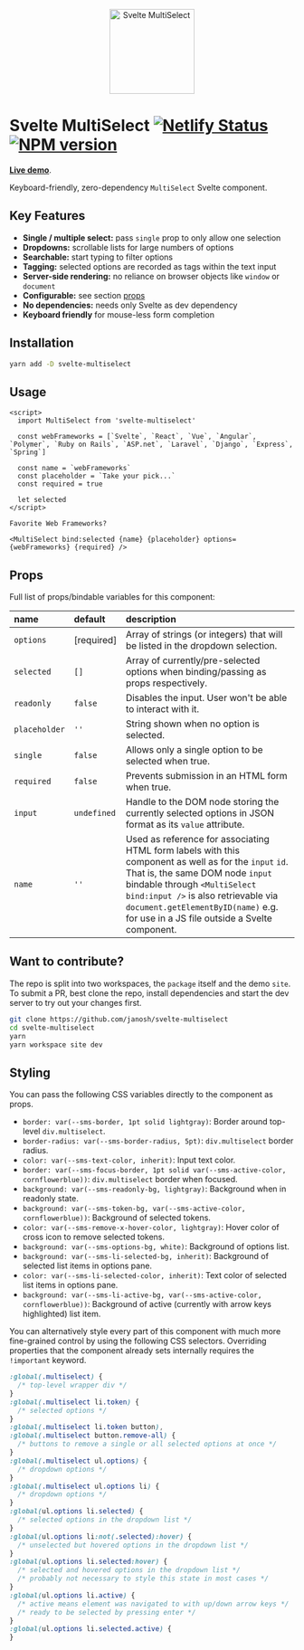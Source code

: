 <div class="maybe-hide">

<p align="center">
  <img src="https://raw.githubusercontent.com/janosh/svelte-multiselect/main/site/static/favicon.svg" alt="Svelte MultiSelect" height=150>
</p>

# Svelte MultiSelect [![Netlify Status](https://api.netlify.com/api/v1/badges/a45b62c3-ea45-4cfd-9912-77ec4fc8d7e8/deploy-status)](https://app.netlify.com/sites/svelte-multiselect/deploys) [![NPM version](https://img.shields.io/npm/v/svelte-multiselect?color=blue&logo=NPM)](https://npmjs.com/package/svelte-multiselect)

**[Live demo](https://svelte-multiselect.netlify.app)**.

</div>

<!-- remove above in docs -->

Keyboard-friendly, zero-dependency `MultiSelect` Svelte component.

## Key Features

- **Single / multiple select:** pass `single` prop to only allow one selection
- **Dropdowns:** scrollable lists for large numbers of options
- **Searchable:** start typing to filter options
- **Tagging:** selected options are recorded as tags within the text input
- **Server-side rendering:** no reliance on browser objects like `window` or `document`
- **Configurable:** see section [props](#props)
- **No dependencies:** needs only Svelte as dev dependency
- **Keyboard friendly** for mouse-less form completion

## Installation

```sh
yarn add -D svelte-multiselect
```

## Usage

```svelte
<script>
  import MultiSelect from 'svelte-multiselect'

  const webFrameworks = [`Svelte`, `React`, `Vue`, `Angular`, `Polymer`, `Ruby on Rails`, `ASP.net`, `Laravel`, `Django`, `Express`, `Spring`]

  const name = `webFrameworks`
  const placeholder = `Take your pick...`
  const required = true

  let selected
</script>

Favorite Web Frameworks?

<MultiSelect bind:selected {name} {placeholder} options={webFrameworks} {required} />
```

## Props

Full list of props/bindable variables for this component:

<div class="table">

| name          | default     | description                                                                                                                                                                                                                                                                                            |
| :------------ | :---------- | :----------------------------------------------------------------------------------------------------------------------------------------------------------------------------------------------------------------------------------------------------------------------------------------------------- |
| `options`     | [required]  | Array of strings (or integers) that will be listed in the dropdown selection.                                                                                                                                                                                                                          |
| `selected`    | `[]`        | Array of currently/pre-selected options when binding/passing as props respectively.                                                                                                                                                                                                                    |
| `readonly`    | `false`     | Disables the input. User won't be able to interact with it.                                                                                                                                                                                                                                            |
| `placeholder` | `''`        | String shown when no option is selected.                                                                                                                                                                                                                                                               |
| `single`      | `false`     | Allows only a single option to be selected when true.                                                                                                                                                                                                                                                  |
| `required`    | `false`     | Prevents submission in an HTML form when true.                                                                                                                                                                                                                                                         |
| `input`       | `undefined` | Handle to the DOM node storing the currently selected options in JSON format as its `value` attribute.                                                                                                                                                                                                 |
| `name`        | `''`        | Used as reference for associating HTML form labels with this component as well as for the `input` `id`. That is, the same DOM node `input` bindable through `<MultiSelect bind:input />` is also retrievable via `document.getElementByID(name)` e.g. for use in a JS file outside a Svelte component. |

</div>

## Want to contribute?

The repo is split into two workspaces, the `package` itself and the demo `site`. To submit a PR, best clone the repo, install dependencies and start the dev server to try out your changes first.

```sh
git clone https://github.com/janosh/svelte-multiselect
cd svelte-multiselect
yarn
yarn workspace site dev
```

## Styling

You can pass the following CSS variables directly to the component as props.

- `border: var(--sms-border, 1pt solid lightgray)`: Border around top-level `div.multiselect`.
- `border-radius: var(--sms-border-radius, 5pt)`: `div.multiselect` border radius.
- `color: var(--sms-text-color, inherit)`: Input text color.
- `border: var(--sms-focus-border, 1pt solid var(--sms-active-color, cornflowerblue))`: `div.multiselect` border when focused.
- `background: var(--sms-readonly-bg, lightgray)`: Background when in readonly state.
- `background: var(--sms-token-bg, var(--sms-active-color, cornflowerblue))`: Background of selected tokens.
- `color: var(--sms-remove-x-hover-color, lightgray)`: Hover color of cross icon to remove selected tokens.
- `background: var(--sms-options-bg, white)`: Background of options list.
- `background: var(--sms-li-selected-bg, inherit)`: Background of selected list items in options pane.
- `color: var(--sms-li-selected-color, inherit)`: Text color of selected list items in options pane.
- `background: var(--sms-li-active-bg, var(--sms-active-color, cornflowerblue))`: Background of active (currently with arrow keys highlighted) list item.

You can alternatively style every part of this component with much more fine-grained control by using the following CSS selectors. Overriding properties that the component already sets internally requires the `!important` keyword.

```css
:global(.multiselect) {
  /* top-level wrapper div */
}
:global(.multiselect li.token) {
  /* selected options */
}
:global(.multiselect li.token button),
:global(.multiselect button.remove-all) {
  /* buttons to remove a single or all selected options at once */
}
:global(.multiselect ul.options) {
  /* dropdown options */
}
:global(.multiselect ul.options li) {
  /* dropdown options */
}
:global(ul.options li.selected) {
  /* selected options in the dropdown list */
}
:global(ul.options li:not(.selected):hover) {
  /* unselected but hovered options in the dropdown list */
}
:global(ul.options li.selected:hover) {
  /* selected and hovered options in the dropdown list */
  /* probably not necessary to style this state in most cases */
}
:global(ul.options li.active) {
  /* active means element was navigated to with up/down arrow keys */
  /* ready to be selected by pressing enter */
}
:global(ul.options li.selected.active) {
}
```
